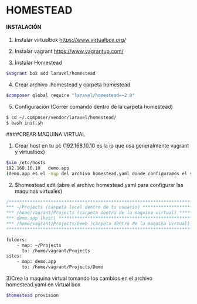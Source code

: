 # HOMESTEAD

#### INSTALACIÓN
1) Instalar virtualbox
https://www.virtualbox.org/

2) Instalar vagrant
https://www.vagrantup.com/

3) Instalar Homestead
```bash 
$vagrant box add laravel/homestead
```

4) Crear archivo .homestead y carpeta homestead
```bash 
$composer global require "laravel/homestead=~2.0"
```

5) Configuración (Correr comando dentro de la carpeta homestead)
```bash 
$ cd ~/.composer/vendor/laravel/homestead/ 
$ bash init.sh
```


####CREAR MAQUINA VIRTUAL
1) Crear host en tu pc (192.168.10.10 es la ip que usa generalmente vagrant y virtualbox)
```bash 
$vim /etc/hosts
192.168.10.10   demo.app
(demo.app es el -map del archivo homestead.yaml donde configuramos el site en el siguiente paso)
```

2) $homestead edit (abre el archivo homestead.yaml para configurar las maquinas virtuales)
```php
/*************************************************************************
*** ~/Projects (carpeta local dentro de tu usuario) **********************
*** /home/vagrant/Projects (carpeta dentro de la maquina virtual) ********
*** demo.app (host) ******************************************************
*** /home/vagrant/Projects/Demo (carpeta dentro de la maquina virtual) ***
**************************************************************************/
```
```bash 
folders:
    - map: ~/Projects 
      to: /home/vagrant/Projects
sites:
    - map: demo.app
      to: /home/vagrant/Projects/Demo
```

3)Crea la maquina virtual tomando los cambios en el archivo homestead.yaml en virtual box
```bash 
$homestead provision
```
